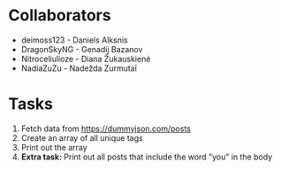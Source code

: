 # Collaborators

- deimoss123 - Daniels Alksnis
- DragonSkyNG - Genadij Bazanov
- Nitroceliulioze - Diana Žukauskienė
- NadiaZuZu - Nadežda Zurmutaī

# Tasks

1. Fetch data from <https://dummyjson.com/posts>
2. Create an array of all unique tags
3. Print out the array
4. **Extra task:** Print out all posts that include the word "you" in the body
